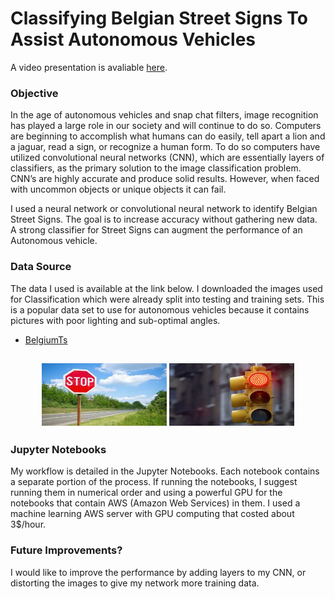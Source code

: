 # Classifying Belgian Street Signs To Assist Autonomous Vehicles

A video presentation is avaliable [here](https://www.youtube.com/watch?v=GQL7tAFc2aE).

    
### Objective 
In the age of autonomous vehicles and snap chat filters, image recognition has played a large role in our society and will continue to do so. Computers are beginning to accomplish what humans can do easily, tell apart a lion and a jaguar, read a sign, or recognize a human form. To do so computers have utilized convolutional neural networks (CNN), which are essentially layers of classifiers, as the primary solution to the image classification problem. CNN’s are highly accurate and produce solid results. However, when faced with uncommon objects or unique objects it can fail.

I used a neural network or convolutional neural network to identify Belgian Street Signs. The goal is to increase accuracy without gathering new data. A strong classifier for Street Signs can augment the performance of an Autonomous vehicle. 

### Data Source
The data I used is available at the link below. I downloaded the images used for Classification which were already split into testing and training sets. This is a popular data set to use for autonomous vehicles because it contains pictures with poor lighting and sub-optimal angles. 

- [BelgiumTs](https://btsd.ethz.ch/shareddata/)

## <center> <img src="images/Stop.jpeg" width="200" height="100" /> <img src="images/StopLight.jpg" width="200" height="100" /> </center>


### Jupyter Notebooks
My workflow is detailed in the Jupyter Notebooks. Each notebook contains a separate portion of the process. If running the notebooks, I suggest running them in numerical order and using a powerful GPU for the notebooks that contain AWS (Amazon Web Services) in them. I used a machine learning AWS server with GPU computing that costed about 3$/hour.

### Future Improvements?
I would like to improve the performance by adding layers to my CNN, or distorting the images to give my network more training data.
